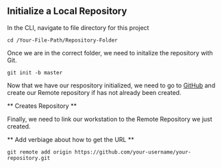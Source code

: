 ## Initialize a Local Repository
In the CLI, navigate to file directory for this project
```shell
cd /Your-File-Path/Repository-Folder
```
Once we are in the correct folder, we need to initalize the repository with Git.

```shell
git init -b master
```
Now that we have our respository initialized, we need to go to [GitHub](https://github.com) and create our Remote repository if has not already been created.

** Creates Repository **

Finally, we need to link our workstation to the Remote Repository we just created. 

** Add verbiage about how to get the URL **
```shell
git remote add origin https://github.com/your-username/your-repository.git
```
